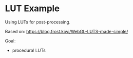
# LUT Example

Using LUTs for post-processing.

Based on: https://blog.frost.kiwi/WebGL-LUTS-made-simple/

Goal:
* procedural LUTs
